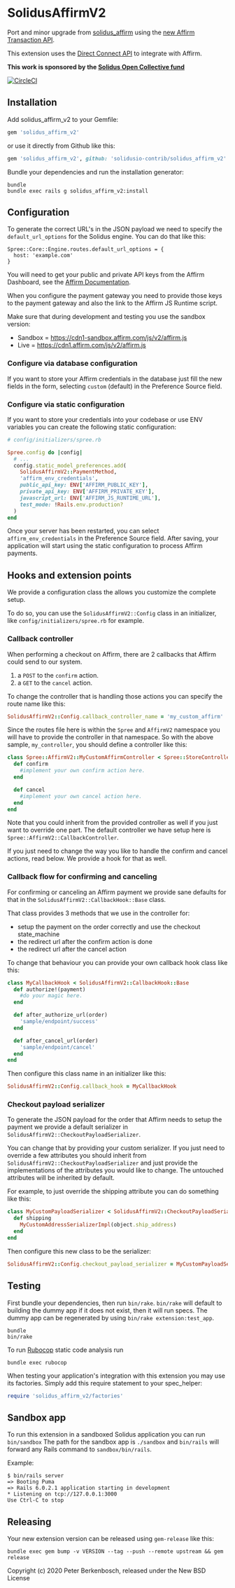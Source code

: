 # SolidusAffirmV2

Port and minor upgrade from [solidus_affirm](https://github.com/solidusio/solidus_affirm) using the [new Affirm Transaction API](https://docs.affirm.com/affirm-developers/changelog/transactions-api).


This extension uses the [Direct Connect API](https://docs.affirm.com/affirm-developers/docs/direct-connect-api) to integrate with Affirm.

**This work is sponsored by the [Solidus Open Collective fund](https://opencollective.com/solidus)**

[![CircleCI](https://circleci.com/gh/solidusio-contrib/solidus_affirm_v2.svg?style=shield)](https://circleci.com/gh/solidusio-contrib/solidus_affirm_v2)

## Installation

Add solidus_affirm_v2 to your Gemfile:

```ruby
gem 'solidus_affirm_v2'
```

or use it directly from Github like this:

```ruby
gem 'solidus_affirm_v2', github: 'solidusio-contrib/solidus_affirm_v2'
```

Bundle your dependencies and run the installation generator:

```shell
bundle
bundle exec rails g solidus_affirm_v2:install
```

## Configuration

To generate the correct URL's in the JSON payload we need to specify the
`default_url_options` for the Solidus engine. You can do that like this:

```
Spree::Core::Engine.routes.default_url_options = {
  host: 'example.com'
}
```

You will need to get your public and private API keys from the Affirm Dashboard, see the [Affirm Documentation](https://docs.affirm.com/affirm-developers/docs/direct-connect-api).

When you configure the payment gateway you need to provide those keys to
the payment gateway and also the link to the Affirm JS Runtime script.

Make sure that during development and testing you use the sandbox version:
* Sandbox = https://cdn1-sandbox.affirm.com/js/v2/affirm.js
* Live = https://cdn1.affirm.com/js/v2/affirm.js

### Configure via database configuration

If you want to store your Affirm credentials in the database just
fill the new fields in the form, selecting `custom` (default) in the
Preference Source field.

### Configure via static configuration

If you want to store your credentials into your codebase or use ENV
variables you can create the following static configuration:

```ruby
# config/initializers/spree.rb

Spree.config do |config|
  # ...
  config.static_model_preferences.add(
    SolidusAffirmV2::PaymentMethod,
    'affirm_env_credentials',
    public_api_key: ENV['AFFIRM_PUBLIC_KEY'],
    private_api_key: ENV['AFFIRM_PRIVATE_KEY'],
    javascript_url: ENV['AFFIRM_JS_RUNTIME_URL'],
    test_mode: !Rails.env.production?
  )
end
```

Once your server has been restarted, you can select `affirm_env_credentials` in
the Preference Source field. After saving, your application will start using the
static configuration to process Affirm payments.

## Hooks and extension points

We provide a configuration class the allows you customize the complete setup.

To do so, you can use the `SolidusAffirmV2::Config` class in an initializer,
like `config/initializers/spree.rb` for example.

### Callback controller

When performing a checkout on Affirm, there are 2 callbacks that Affirm
could send to our system.

1) a `POST` to the `confirm` action.
2) a `GET` to the `cancel` action.

To change the controller that is handling those actions you can specify
the route name like this:

```ruby
SolidusAffirmV2::Config.callback_controller_name = 'my_custom_affirm'
```

Since the routes file here is within the `Spree` and `AffirmV2` namespace you will have to
provide the controller in that namespace. So with the above sample, `my_controller`,
you should define a controller like this:

```ruby
class Spree::AffirmV2::MyCustomAffirmController < Spree::StoreController
  def confirm
    #implement your own confirm action here.
  end

  def cancel
    #implement your own cancel action here.
  end
end
```

Note that you could inherit from the provided controller as well if you
just want to override one part. The default controller we have setup here
is `Spree::AffirmV2::CallbackController`.

If you just need to change the way you like to handle the confirm and cancel
actions, read below. We provide a hook for that as well.

### Callback flow for confirming and canceling

For confirming or canceling an Affirm payment we provide sane defaults for
that in the `SolidusAffirmV2::CallbackHook::Base` class.

That class provides 3 methods that we use in the controller for:
* setup the payment on the order correctly and use the checkout state_machine
* the redirect url after the confirm action is done
* the redirect url after the cancel action

To change that behaviour you can provide your own callback hook class like this:

```ruby
class MyCallbackHook < SolidusAffirmV2::CallbackHook::Base
  def authorize!(payment)
    #do your magic here.
  end

  def after_authorize_url(order)
    'sample/endpoint/success'
  end

  def after_cancel_url(order)
    'sample/endpoint/cancel'
  end
end
```

Then configure this class name in an initializer like this:

```ruby
SolidusAffirmV2::Config.callback_hook = MyCallbackHook
```

### Checkout payload serializer

To generate the JSON payload for the order that Affirm needs to setup the
payment we provide a default serializer in `SolidusAffirmV2::CheckoutPayloadSerializer`.

You can change that by providing your custom serializer. If you just need to
override a few attributes you should inherit from `SolidusAffirmV2::CheckoutPayloadSerializer` and just provide the implementations of the attributes you would like to change. The untouched attributes will be inherited by default.

For example, to just override the shipping attribute you can do something like this:

```ruby
class MyCustomPayloadSerializer < SolidusAffirmV2::CheckoutPayloadSerializer
  def shipping
    MyCustomAddressSerializerImpl(object.ship_address)
  end
end
```

Then configure this new class to be the serializer:

```ruby
SolidusAffirmV2::Config.checkout_payload_serializer = MyCustomPayloadSerializer
```

## Testing

First bundle your dependencies, then run `bin/rake`. `bin/rake` will default to building the dummy app if it does not exist, then it will run specs. The dummy app can be regenerated by using `bin/rake extension:test_app`.

```shell
bundle
bin/rake
```

To run [Rubocop](https://github.com/bbatsov/rubocop) static code analysis run

```shell
bundle exec rubocop
```

When testing your application's integration with this extension you may use its factories.
Simply add this require statement to your spec_helper:

```ruby
require 'solidus_affirm_v2/factories'
```

## Sandbox app

To run this extension in a sandboxed Solidus application you can run `bin/sandbox`
The path for the sandbox app is `./sandbox` and `bin/rails` will forward any Rails command
to `sandbox/bin/rails`.

Example:

```shell
$ bin/rails server
=> Booting Puma
=> Rails 6.0.2.1 application starting in development
* Listening on tcp://127.0.0.1:3000
Use Ctrl-C to stop
```

## Releasing

Your new extension version can be released using `gem-release` like this:

```shell
bundle exec gem bump -v VERSION --tag --push --remote upstream && gem release
```

Copyright (c) 2020 Peter Berkenbosch, released under the New BSD License
